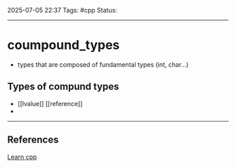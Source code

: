 
2025-07-05 22:37
Tags: #cpp
Status:

---
# coumpound_types
- types that are composed of fundamental types (int, char...)
## Types of compund types
- [[lvalue]] [[reference]]
- 


---
## References
[Learn cpp](https://www.learncpp.com/cpp-tutorial/introduction-to-compound-data-types/)


